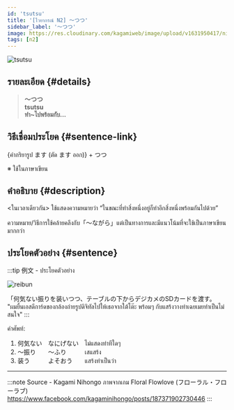 ```yaml
---
id: 'tsutsu'
title: '[ไวยากรณ์ N2] 〜つつ'
sidebar_label: '〜つつ'
image: https://res.cloudinary.com/kagamiweb/image/upload/v1631950417/nihongo/grammar/n2/reibun/tsutsu.png
tags: [n2]
---
```


![tsutsu](https://res.cloudinary.com/kagamiweb/image/upload/v1631627508/nihongo/grammar/n2/tsutsu.png)

## รายละเอียด {#details}

> **〜つつ**  
> **tsutsu**  
> **ทำ~ไปพร้อมกับ...**

## วิธีเชื่อมประโยค {#sentence-link}

{คำกริยารูป ます (ตัด ます ออก)} + つつ

※ ใช้ในภาษาเขียน

## คำอธิบาย {#description}

<ในเวลาเดียวกัน> ใช้แสดงความหมายว่า “ในขณะที่ทำสิ่งหนึ่งอยู่ก็ทำอีกสิ่งหนึ่งพร้อมกันไปด้วย”

ความหมาย/วิธีการใช้คล้ายคลึงกับ「～ながら」แต่เป็นทางการและมีแนวโน้มที่จะใช้เป็นภาษาเขียนมากกว่า

## ประโยคตัวอย่าง {#sentence}

:::tip 例文 - ประโยคตัวอย่าง

![reibun](https://res.cloudinary.com/kagamiweb/image/upload/v1631950417/nihongo/grammar/n2/reibun/tsutsu.png)

「何気ない振りを装いつつ、テーブルの下からデジカメのSDカードを渡す。  
"ผมยื่นเอสดีการ์ดของกล้องถ่ายรูปดิจิทัลไปให้เธอจากใต้โต๊ะ พร้อมๆ กับแสร้งวางท่าเฉยเมยทำเป็นไม่สนใจ"
:::

คำศัพท์:  
1. 何気ない　なにげない　ไม่แสดงท่าทีใดๆ
2. 〜振り　　〜ふり　　　เสแสร้ง
3. 装う　　　よそおう　　แสร้งทำเป็นว่า

---
:::note Source - Kagami Nihongo
ภาพจากเกม Floral Flowlove (フローラル・フローラブ)  
https://www.facebook.com/kagaminihongo/posts/187371902730446
:::